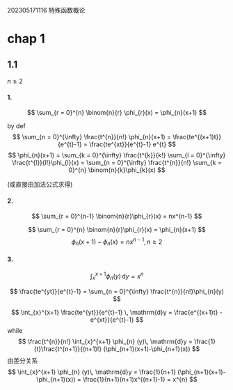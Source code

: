 

202305171116
特殊函数概论

# chap 1

## 1.1
${n\geq 2}$ 
#### 1.
$$
\sum_{r = 0}^{n} \binom{n}{r} \phi_{r}(x) = \phi_{n}(x+1)
$$

by def
$$
\sum_{n = 0}^{\infty} \frac{t^{n}}{n!} \phi_{n}(x+1)
= \frac{te^{(x+1)t}}{e^{t}-1} 
= \frac{te^{xt}}{e^{t}-1} e^{t} 
$$
$$
\phi_{n}(x+1)
= \sum_{k = 0}^{\infty} \frac{t^{k}}{k!}
\sum_{l = 0}^{\infty} \frac{t^{l}}{l!}\phi_{l}(x)
= \sum_{n = 0}^{\infty} \frac{t^{n}}{n!} \sum_{k = 0}^{n} \binom{n}{k}\phi_{k}(x)
$$

(或直接由加法公式求得)


#### 2. 
$$
\sum_{r = 0}^{n-1} \binom{n}{r}\phi_{r}(x) = nx^{n-1}
$$

$$
\sum_{r = 0}^{n} \binom{n}{r}\phi_{r}(x) = \phi_{n}(x+1)
$$
$$
\phi_{n}(x+1) - \phi_{n}(x) = nx^{n-1}, n \geq 2
$$

#### 3.
$$
\int_{x}^{x+1} \phi_{n}(y) \, \mathrm{d}y = x^{n}
$$

$$
\frac{te^{yt}}{e^{t}-1} = \sum_{n = 0}^{\infty} \frac{t^{n}}{n!}\phi_{n}(y)
$$

$$
\int_{x}^{x+1} \frac{te^{yt}}{e^{t}-1} \, \mathrm{d}y 
= \frac{e^{(x+1)t} - e^{xt}}{e^{t}-1}
$$
while
$$
\frac{t^{n}}{n!} \int_{x}^{x+1} \phi_{n} (y)\, \mathrm{d}y 
= \frac{1}{t}\frac{t^{n+1}}{(n+1)!} (\phi_{n+1}(x+1)-\phi_{n+1}(x))
$$
由差分关系
$$
\int_{x}^{x+1} \phi_{n} (y)\, \mathrm{d}y 
= \frac{1}{n+1} (\phi_{n+1}(x+1)-\phi_{n+1}(x))
= \frac{1}{n+1}(n+1)x^{(n+1)-1}
= x^{n}
$$


